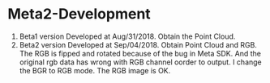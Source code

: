 # Meta2-Development
1. Beta1 version
   Developed at Aug/31/2018. Obtain the Point Cloud.
2. Beta2 version
   Developed at Sep/04/2018. Obtain Point Cloud and RGB. 
   The RGB is fipped and rotated because of the bug in Meta SDK. And the original rgb data has wrong with RGB channel oorder to output.
   I change the BGR to RGB mode. The RGB image is OK.
